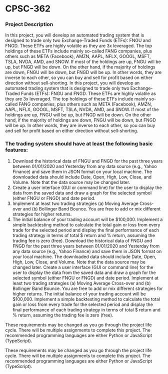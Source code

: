 # CPSC-362

### Project Description 

In this project, you will develop an automated trading system that is designed to trade only two Exchange-Traded Funds (ETFs): FNGU and FNGD. 
These ETFs are highly volatile as they are 3x leveraged. The top holdings of these ETFs include mainly so-called FANG companies, plus others 
such as META (Facebook), AMZN, AAPL, NFLX, GOOGL, MSFT, TSLA, NVDA, AMD, and SNOW. If most of the holdings are up, FNGU will be up, but FNGD 
will be down. On the other hand, if the majority of holdings are down, FNGU will be down, but FNGD will be up. In other words, they are inverse 
to each other, so you can buy and sell for profit based on either direction without sell-shorting. 
In this project, you will develop an automated trading system that is designed to trade only two Exchange-Traded Funds (ETFs): FNGU and FNGD. These ETFs are highly volatile as they are 3x leveraged. The top holdings of these ETFs include mainly so-called FANG companies, plus others such as META (Facebook), AMZN, AAPL, NFLX, GOOGL, MSFT, TSLA, NVDA, AMD, and SNOW. If most of the holdings are up, FNGU will be up, but FNGD will be down. On the other hand, if the majority of holdings are down, FNGU will be down, but FNGD will be up. In other words, they are inverse to each other, so you can buy and sell for profit based on either direction without sell-shorting. 

### The trading system should have at least the following basic features: 
1. Download the historical data of FNGU and FNGD for the past three years between 01/01/2020 and Yesterday from any data source 
  (e.g., Yahoo Finance) and save them in JSON format on your local machine. The downloaded data should include Date, Open, High, 
  Low, Close, and Volume. Note that the data source may be changed later.
2. Create a user interface (GUI or command line) for the user to display the data from the saved data and draw a graph for the
   selected symbol (either FNGU or FNGD) and date period. 
3. Implement at least two trading strategies (a) Moving Average Cross-over and (b) Bollinger Band Bounce. You are free to add or mix
   different strategies for higher returns. 
4. The initial balance of your trading account will be $100,000. Implement a simple backtesting method to calculate the total gain or
   loss from every trade for the selected period and display the final performance of each trading strategy in terms of total $ return
   and % return, assuming the trading fee is zero (free). 
Download the historical data of FNGU and FNGD for the past three years between 01/01/2020 and Yesterday from any data source (e.g., Yahoo Finance) and save them in JSON format on your local machine. The downloaded data should include Date, Open, High, Low, Close, and Volume. Note that the data source may be changed later.
 Create a user interface (GUI or command line) for the user to display the data from the saved data and draw a graph for the selected symbol (either FNGU or FNGD) and date period. 
Implement at least two trading strategies (a) Moving Average Cross-over and (b) Bollinger Band Bounce. You are free to add or mix different strategies for higher returns. 
The initial balance of your trading account will be $100,000. Implement a simple backtesting method to calculate the total gain or loss from every trade for the selected period and display the final performance of each trading strategy in terms of total $ return and % return, assuming the trading fee is zero (free). 

These requirements may be changed as you go through the project life cycle. There will be multiple assignments to complete this project. The recommended programming languages are either Python or JavaScript (TypeScript).

These requirements may be changed as you go through the project life cycle. There will be multiple assignments to complete this project. 
The recommended programming languages are either Python or JavaScript (TypeScript).